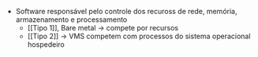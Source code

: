 - Software responsável pelo controle dos recuross de rede, memória, armazenamento e processamento
	- [[Tipo 1]], Bare metal -> compete por recursos
	- [[Tipo 2]] -> VMS competem com processos do sistema operacional hospedeiro